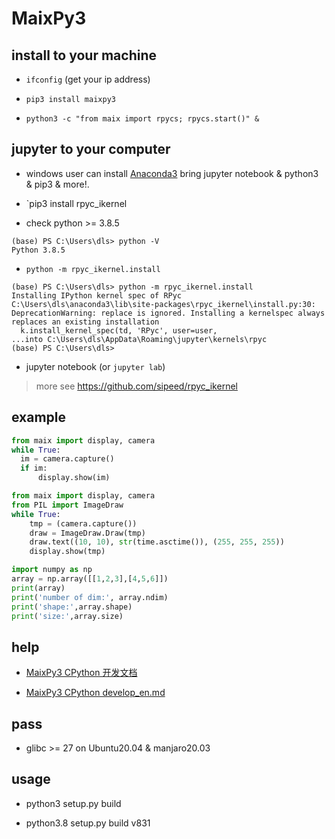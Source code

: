 # MaixPy3

## install to your machine

- `ifconfig` (get your ip address)

- `pip3 install maixpy3`

- `python3 -c "from maix import rpycs; rpycs.start()" &`

## jupyter to your computer

- windows user can install [Anaconda3](https://www.anaconda.com/download) bring jupyter notebook & python3 & pip3 & more!.

- `pip3 install rpyc_ikernel

- check python >= 3.8.5

```shell
(base) PS C:\Users\dls> python -V
Python 3.8.5
```

- `python -m rpyc_ikernel.install`

```shell
(base) PS C:\Users\dls> python -m rpyc_ikernel.install
Installing IPython kernel spec of RPyc
C:\Users\dls\anaconda3\lib\site-packages\rpyc_ikernel\install.py:30: DeprecationWarning: replace is ignored. Installing a kernelspec always replaces an existing installation
  k.install_kernel_spec(td, 'RPyc', user=user,
...into C:\Users\dls\AppData\Roaming\jupyter\kernels\rpyc
(base) PS C:\Users\dls>
```

- jupyter notebook (or `jupyter lab`)

> more see https://github.com/sipeed/rpyc_ikernel

## example

```python
from maix import display, camera
while True:
  im = camera.capture()
  if im:
      display.show(im)
```

```python
from maix import display, camera
from PIL import ImageDraw
while True:
    tmp = (camera.capture())
    draw = ImageDraw.Draw(tmp)
    draw.text((10, 10), str(time.asctime()), (255, 255, 255))
    display.show(tmp)
```

```python
import numpy as np
array = np.array([[1,2,3],[4,5,6]])
print(array)
print('number of dim:', array.ndim)
print('shape:',array.shape)
print('size:',array.size)
```

## help

- [MaixPy3 CPython 开发文档](./docs/develop_zh.md)

- [MaixPy3 CPython develop_en.md](./docs/develop_en.md)

## pass

- glibc >= 27 on Ubuntu20.04 & manjaro20.03

## usage

- python3 setup.py build

- python3.8 setup.py build v831
